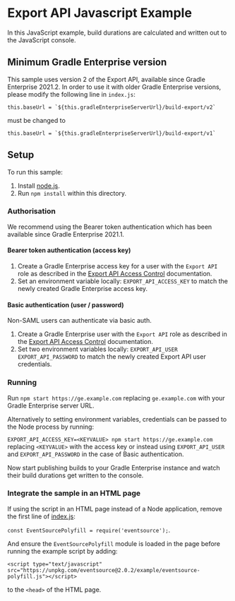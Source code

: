 # Export API Javascript Example

In this JavaScript example, build durations are calculated and written out to the JavaScript console.

## Minimum Gradle Enterprise version

This sample uses version 2 of the Export API, available since Gradle Enterprise 2021.2.
In order to use it with older Gradle Enterprise versions, please modify the following line in `index.js`:
```
this.baseUrl = `${this.gradleEnterpriseServerUrl}/build-export/v2`
```
must be changed to
```
this.baseUrl = `${this.gradleEnterpriseServerUrl}/build-export/v1`
```

## Setup

To run this sample:

1. Install [node.js].
2. Run `npm install` within this directory.

### Authorisation

We recommend using the Bearer token authentication which has been available since Gradle Enterprise 2021.1.

#### Bearer token authentication (access key)

1. Create a Gradle Enterprise access key for a user with the `Export API` role as described in the [Export API Access Control] documentation.
2. Set an environment variable locally: `EXPORT_API_ACCESS_KEY` to match the newly created Gradle Enterprise access key.

#### Basic authentication (user / password)

Non-SAML users can authenticate via basic auth.

1. Create a Gradle Enterprise user with the `Export API` role as described in the [Export API Access Control] documentation.
2. Set two environment variables locally: `EXPORT_API_USER` `EXPORT_API_PASSWORD` to match the newly created Export API user credentials.

### Running

Run `npm start https://ge.example.com` replacing `ge.example.com` with your Gradle Enterprise server URL.

Alternatively to setting environment variables, credentials can be passed to the Node process by running:

``` EXPORT_API_ACCESS_KEY=<KEYVALUE> npm start https://ge.example.com ``` replacing `<KEYVALUE>` with the access key or instead using `EXPORT_API_USER` and `EXPORT_API_PASSWORD` in the case of Basic authentication.

Now start publishing builds to your Gradle Enterprise instance and watch their build durations get written to the console.

### Integrate the sample in an HTML page

If using the script in an HTML page instead of a Node application, remove the first line of [index.js]:

```const EventSourcePolyfill = require('eventsource');```.

And ensure the `EventSourcePolyfill` module is loaded in the page before running the example script by adding:

```
<script type="text/javascript" src="https://unpkg.com/eventsource@2.0.2/example/eventsource-polyfill.js"></script>
```

to the `<head>` of the HTML page. 

[index.js]: index.js
[node.js]: https://nodejs.org/
[Export API Access Control]: https://docs.gradle.com/enterprise/export-api/#access_control
